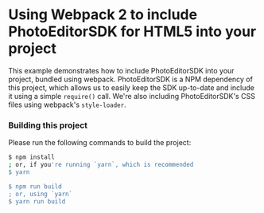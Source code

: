 # Using Webpack 2 to include PhotoEditorSDK for HTML5 into your project

This example demonstrates how to include PhotoEditorSDK into your project, bundled using webpack.
PhotoEditorSDK is a NPM dependency of this project, which allows us to easily keep the SDK up-to-date
and include it using a simple `require()` call. We're also including PhotoEditorSDK's CSS files using
webpack's `style-loader`.

### Building this project

Please run the following commands to build the project:

```bash
$ npm install
; or, if you're running `yarn`, which is recommended
$ yarn

$ npm run build
; or, using `yarn`
$ yarn run build
```
